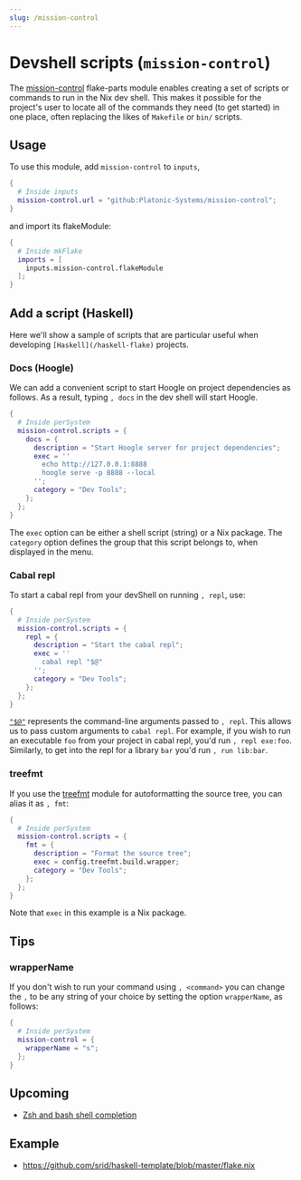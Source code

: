 ```yaml
---
slug: /mission-control
---
```


# Devshell scripts (`mission-control`)

The [mission-control](https://github.com/Platonic-Systems/mission-control) flake-parts module enables creating a set of scripts or commands to run in the Nix dev shell. This makes it possible for the project's user to locate all of the commands they need (to get started) in one place, often replacing the likes of `Makefile` or `bin/` scripts.

## Usage

To use this module, add `mission-control` to `inputs`,

```nix
{
  # Inside inputs
  mission-control.url = "github:Platonic-Systems/mission-control";
}
```

and import its flakeModule:

```nix
{
  # Inside mkFlake
  imports = [
    inputs.mission-control.flakeModule
  ];
}
```

## Add a script (Haskell)

Here we'll show a sample of scripts that are particular useful when developing `[Haskell](/haskell-flake)` projects.

### Docs (Hoogle)

We can add a convenient script to start Hoogle on project dependencies as follows. As a result, typing `, docs` in the dev shell will start Hoogle.

```nix
{
  # Inside perSystem
  mission-control.scripts = {
    docs = {
      description = "Start Hoogle server for project dependencies";
      exec = ''
        echo http://127.0.0.1:8888
        hoogle serve -p 8888 --local
      '';
      category = "Dev Tools";
    };
  };
}
```
The `exec` option can be either a shell script (string) or a Nix package. The `category` option defines the group that this script belongs to, when displayed in the menu.

### Cabal repl

To start a cabal repl from your devShell on running  `, repl`, use:

```nix
{
  # Inside perSystem
  mission-control.scripts = {
    repl = {
      description = "Start the cabal repl";
      exec = ''
        cabal repl "$@"
      '';
      category = "Dev Tools";
    };
  };
}
```

[`"$@"`](https://www.gnu.org/software/bash/manual/html_node/Special-Parameters.html) represents the command-line arguments passed to `, repl`. This allows us to pass custom arguments to `cabal repl`. For example, if you wish to run an executable `foo` from your project in cabal repl, you'd run `, repl exe:foo`. Similarly, to get into the repl for a library `bar` you'd run `, run lib:bar`.

### treefmt

If you use the [treefmt](/treefmt-nix) module for autoformatting the source tree, you can alias it as `, fmt`:

```nix
{ 
  # Inside perSystem
  mission-control.scripts = {
    fmt = {
      description = "Format the source tree";
      exec = config.treefmt.build.wrapper;
      category = "Dev Tools";
    };
  };
}
```

Note that `exec` in this example is a Nix package.

## Tips

### wrapperName

If you don't wish to run your command using `, <command>` you can change the `,` to be any string of your choice by setting the option `wrapperName`, as follows:
```nix
{
  # Inside perSystem
  mission-control = {
    wrapperName = "s";
  };
}
```

## Upcoming

- [Zsh and bash shell completion](https://github.com/Platonic-Systems/mission-control/issues/4)

## Example

- https://github.com/srid/haskell-template/blob/master/flake.nix

[mission-control]: https://github.com/Platonic-Systems/mission-control